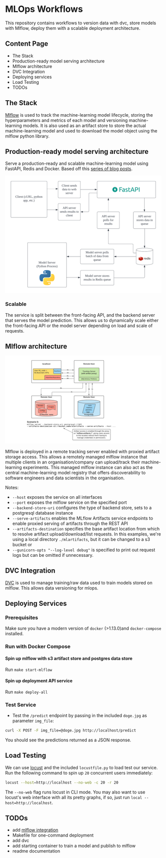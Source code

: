 # MLOps Workflows

This repository contains workflows to version data with dvc, store models with Mlflow, deploy them with a scalable deployment architecture.

## Content Page

* The Stack
* Production-ready model serving architecture
* Mlflow architecture
* DVC Integration
* Deploying services
* Load Testing
* TODOs

## The Stack

[Mlflow](https://github.com/mlflow/mlflow) is used to track the machine-learning model lifecycle, storing the hyperparameters and metrics of each model and versioning machine-learning models. It is also used as an artifact store to store the actual machine-learning model and used to download the model object using the mlflow python library.

## Production-ready model serving architecture

Serve a production-ready and scalable machine-learning model using FastAPI, Redis and Docker. Based off this [series of blog posts](https://www.pyimagesearch.com/2018/02/05/deep-learning-production-keras-redis-flask-apache/).

![Production API architecture](assets/Production_APIs.png)

### Scalable

The service is split between the front-facing API, and the backend server that serves the model prediction. This allows us to dynamically scale either the front-facing API or the model server depending on load and scale of requests.

## Mlflow architecture

![Mlflow Architecture](assets/mlflow_architecture.png)

Mlflow is deployed in a remote tracking server enabled with proxied artifact storage access. This allows a remotely managed mlflow instance that multiple clients in an organisation/company can upload/track their machine-learning experiments. This managed mlflow instance can also act as the central machine-learning model registry that offers discoverability to software engineers and data scientists in the organisation.

Notes:

* `--host` exposes the service on all interfaces
* `--port` exposes the mlflow service on the specified port
* `--backend-store-uri` configures the type of backend store, sets to a postgresql database instance
* `--serve-artifacts` enables the MLflow Artifacts service endpoints to enable proxied serving of artifacts through the REST API
* `--artifacts-destination` specifies the base artifact location from which to resolve artifact upload/download/list requests. In this examples, we're using a local directory `./mlartifacts`, but it can be changed to a s3 bucket or
* `--gunicorn-opts "--log-level debug"` is specified to print out request logs but can be omitted if unnecessary.

## DVC Integration

[DVC](https://dvc.org/) is used to manage training/raw data used to train models stored on mlflow. This allows data versioning for mlops.

## Deploying Services

### Prerequisites

Make sure you have a modern version of `docker` (>1.13.0)and `docker-compose` installed.

### Run with Docker Compose

#### Spin up mlflow with s3 artifact store and postgres data store

Run `make start-mlflow`

#### Spin up deployment API service

Run `make deploy-all`

### Test Service

* Test the `/predict` endpoint by passing in the included `doge.jpg` as parameter `img_file`:

```bash
curl -X POST -F img_file=@doge.jpg http://localhost/predict
```

You should see the predictions returned as a JSON response.

## Load Testing

We can use [locust](https://locust.io) and the included `locustfile.py` to load test our service. Run the following command to spin up `20` concurrent users immediately:

```bash
locust --host=http://localhost --no-web -c 20 -r 20
```

The `--no-web` flag runs locust in CLI mode. You may also want to use locust's web interface with all its pretty graphs, if so, just run `local --host=http://localhost`.

## TODOs

* add [mlflow integration](https://github.com/mlflow/mlflow/tree/master/examples/mlflow_artifacts)
* Makefile for one-command deployment
* add dvc
* add starting container to train a model and publish to mlflow
* readme documentation
